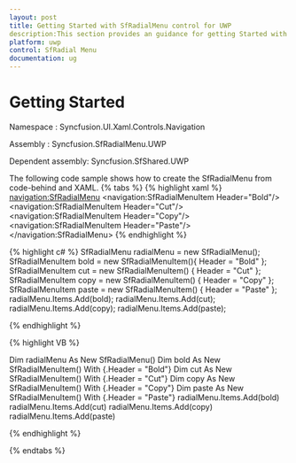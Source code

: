 ```yaml
---
layout: post
title: Getting Started with SfRadialMenu control for UWP
description:This section provides an guidance for getting Started with SfRadialMenu control for UWP.
platform: uwp
control: SfRadial Menu 
documentation: ug
---
```


# Getting Started 

Namespace : Syncfusion.UI.Xaml.Controls.Navigation 

Assembly : Syncfusion.SfRadialMenu.UWP

Dependent assembly: Syncfusion.SfShared.UWP

The following code sample shows how to create the SfRadialMenu from code-behind and XAML. 
{% tabs %}
{% highlight xaml %}
<Page xmlns:navigation="using:Syncfusion.UI.Xaml.Controls.Navigation"> 
     <Grid Background="{StaticResource ApplicationPageBackgroundThemeBrush}">
	 <navigation:SfRadialMenu> 
     <navigation:SfRadialMenuItem Header="Bold"/>
	 <navigation:SfRadialMenuItem Header="Cut"/> 
     <navigation:SfRadialMenuItem Header="Copy"/>
	 <navigation:SfRadialMenuItem Header="Paste"/> 
     </navigation:SfRadialMenu>
	 </Grid> 
</Page>
{% endhighlight %}

{% highlight c# %}
 SfRadialMenu radialMenu = new SfRadialMenu();
 SfRadialMenuItem bold = new SfRadialMenuItem(){ Header = "Bold" };  
 SfRadialMenuItem cut = new SfRadialMenuItem() { Header = "Cut" };
 SfRadialMenuItem copy = new SfRadialMenuItem() { Header = "Copy" };
 SfRadialMenuItem paste = new SfRadialMenuItem() { Header = "Paste" };
 radialMenu.Items.Add(bold);
 radialMenu.Items.Add(cut);
 radialMenu.Items.Add(copy);
 radialMenu.Items.Add(paste);

 {% endhighlight %}
 
 {% highlight VB %}
 
 Dim radialMenu As New SfRadialMenu()
 Dim bold As New SfRadialMenuItem() With {.Header = "Bold"}
 Dim cut As New SfRadialMenuItem() With {.Header = "Cut"}
 Dim copy As New SfRadialMenuItem() With {.Header = "Copy"}
 Dim paste As New SfRadialMenuItem() With {.Header = "Paste"}
 radialMenu.Items.Add(bold)
 radialMenu.Items.Add(cut)
 radialMenu.Items.Add(copy)
 radialMenu.Items.Add(paste)

 {% endhighlight %}

{% endtabs %}
